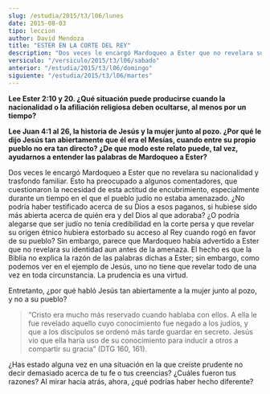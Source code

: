 ```yaml
---
slug: /estudia/2015/t3/l06/lunes
date: 2015-08-03
tipo: leccion
author: David Mendoza
title: "ESTER EN LA CORTE DEL REY"
description: "Dos veces le encargó Mardoqueo a Ester que no revelara su nacionalidad y  trasfondo familiar. Esto ha preocupado a algunos comentadores, que cuestionaron  la necesidad de esta actitud de encubrimiento, especialmente durante un tiempo  en el que el pueblo judío no estaba amen..."
versiculo: "/versiculo/2015/t3/l06/sabado"
anterior: "/estudia/2015/t3/l06/domingo"
siguiente: "/estudia/2015/t3/l06/martes"
---
```


**Lee Ester 2:10 y 20. ¿Qué situación puede producirse cuando la nacionalidad o la afiliación religiosa deben ocultarse, al menos por un tiempo?**

**Lee Juan 4:1 al 26, la historia de Jesús y la mujer junto al pozo. ¿Por qué le dijo Jesús tan abiertamente que él era el Mesías, cuando entre su propio pueblo no era tan directo? ¿De que modo este relato puede, tal vez, ayudarnos a entender las palabras de Mardoqueo a Ester?**

Dos veces le encargó Mardoqueo a Ester que no revelara su nacionalidad y trasfondo familiar. Esto ha preocupado a algunos comentadores, que cuestionaron la necesidad de esta actitud de encubrimiento, especialmente durante un tiempo en el que el pueblo judío no estaba amenazado. ¿No podría haber testificado acerca de su Dios a esos paganos, si hubiese sido más abierta acerca de quién era y del Dios al que adoraba? ¿O podría alegarse que ser judío no tenía credibilidad en la corte persa y que revelar su origen étnico hubiera estorbado su acceso al Rey cuando rogó en favor de su pueblo? Sin embargo, parece que Mardoqueo había advertido a Ester que no revelara su identidad aun antes de la amenaza. El hecho es que la Biblia no explica la razón de las palabras dichas a Ester; sin embargo, como podemos ver en el ejemplo de Jesús, uno no tiene que revelar todo de una vez en toda circunstancia. La prudencia es una virtud.

Entretanto, ¿por qué habló Jesús tan abiertamente a la mujer junto al pozo, y no a su pueblo?

> “Cristo era mucho más reservado cuando hablaba con ellos. A ella le fue revelado aquello cuyo conocimiento fue negado a los judíos, y que a los discípulos se ordenó más tarde guardar en secreto. Jesús vio que ella haría uso de su conocimiento para inducir a otros a compartir su gracia” (DTG 160, 161).

¿Has estado alguna vez en una situación en la que creíste prudente no decir demasiado acerca de tu fe o tus creencias? ¿Cuáles fueron tus razones? Al mirar hacia atrás, ahora, ¿qué podrías haber hecho diferente?
